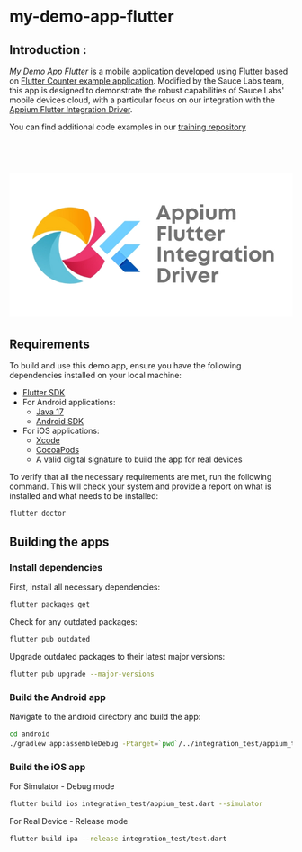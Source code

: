 # my-demo-app-flutter

## Introduction :

*My Demo App Flutter* is a mobile application developed using Flutter based 
on [Flutter Counter example application](https://github.com/felangel/bloc/tree/master/examples/flutter_counter). 
Modified by the Sauce Labs team, this app is designed to demonstrate the robust capabilities of Sauce Labs' 
mobile devices cloud, with a particular focus on our integration with the [Appium Flutter Integration Driver](https://github.com/AppiumTestDistribution/appium-flutter-integration-driver).

You can find additional code examples in our [training repository](https://github.com/saucelabs-training/demo-js/tree/main/webdriverio/appium-app/examples/appium-flutter-integration) 

<h1 align="center">
	<br>
	<img src="Logo.png" alt="Flutter-Appium">
	<br>
</h1>

## Requirements

To build and use this demo app, ensure you have the following dependencies installed on your local machine:

- [Flutter SDK](https://docs.flutter.dev/get-started/install)
- For Android applications:
    - [Java 17](https://openjdk.org/projects/jdk/17/)
    - [Android SDK](https://developer.android.com/tools/releases/platform-tools)
- For iOS applications:
    - [Xcode](https://developer.apple.com/xcode/)
    - [CocoaPods](https://cocoapods.org/)
    - A valid digital signature to build the app for real devices

To verify that all the necessary requirements are met, run the following command. This will check your system and provide a report on what
is installed and what needs to be installed:

```bash
flutter doctor
```

## Building the apps

### Install dependencies

First, install all necessary dependencies:

```bash
flutter packages get
```

Check for any outdated packages:

```bash
flutter pub outdated
```

Upgrade outdated packages to their latest major versions:

```bash
flutter pub upgrade --major-versions
```  

### Build the Android app

Navigate to the android directory and build the app:

```bash
cd android
./gradlew app:assembleDebug -Ptarget=`pwd`/../integration_test/appium_test.dart
```

### Build the iOS app

For Simulator - Debug mode

```bash
flutter build ios integration_test/appium_test.dart --simulator
```

For Real Device - Release mode
   
```bash
flutter build ipa --release integration_test/test.dart
```